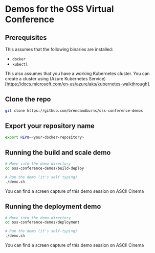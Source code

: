 # Demos for the OSS Virtual Conference

## Prerequisites
This assumes that the following binaries are installed:

* `docker`
* `kubectl`

This also assumes that you have a working Kubernetes cluster. You can create a
cluster using (Azure Kubernetes Service)[https://docs.microsoft.com/en-us/azure/aks/kubernetes-walkthrough].

## Clone the repo
```sh
git clone https://github.com/brendandburns/oss-conference-demos
```

## Export your repository name
```sh
export REPO=<your-docker-repository>
```

## Running the build and scale demo
```sh
# Move into the demo directory
cd oss-conference-demos/build-deploy

# Run the demo (it's self typing)
./demo.sh
```

You can find a screen capture of this demo session on ASCII Cinema

## Running the deployment demo
```sh
# Move into the demo directory
cd oss-conference-demos/deployment

# Run the demo (it's self-typing)
./demo.sh
```

You can find a screen capture of this demo session on ASCII Cinema
